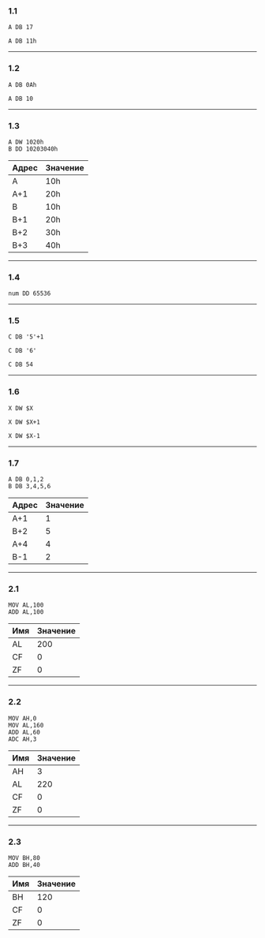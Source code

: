 ### 1.1
`A DB 17`

`A DB 11h`

-------------------

### 1.2
`A DB 0Ah`

`A DB 10`

-------------------

### 1.3
```x86asm
A DW 1020h
B DD 10203040h
```

|Адрес|Значение|
|-----|--------|
|A    |10h     |
|A+1  |20h     |
|B    |10h     |
|B+1  |20h     |
|B+2  |30h     |
|B+3  |40h     |

-------------------

### 1.4
```x86asm
num DD 65536
```
-------------------

### 1.5
`C DB '5'+1`

`C DB '6'`

`C DB 54`

-------------------

### 1.6
`X DW $X`

`X DW $X+1`

`X DW $X-1`

-------------------

### 1.7
```x86asm
A DB 0,1,2
B DB 3,4,5,6
```

|Адрес|Значение|
|-----|--------|
|A+1  |1       |
|B+2  |5       |
|A+4  |4       |
|B-1  |2       |

-------------------

### 2.1

```x86asm
MOV AL,100
ADD AL,100
```

|Имя  |Значение|
|-----|--------|
|AL   |200     |
|CF   |0       |
|ZF   |0       |


-------------------

### 2.2

```x86asm
MOV AH,0
MOV AL,160
ADD AL,60
ADC AH,3
```

|Имя  |Значение|
|-----|--------|
|AH   |3       |
|AL   |220     |
|CF   |0       |
|ZF   |0       |


-------------------

### 2.3

```x86asm
MOV BH,80
ADD BH,40
```

|Имя  |Значение|
|-----|--------|
|BH   |120     |
|CF   |0       |
|ZF   |0       |